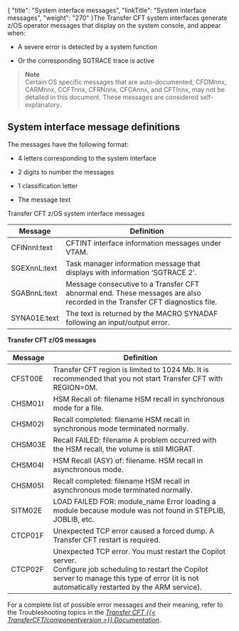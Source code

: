 {
    "title": "System interface messages",
    "linkTitle": "System interface messages",
    "weight": "270"
}The Transfer CFT system interfaces generate z/OS operator messages that display on the system console, and appear when:

-   A severe error is detected by a system function

<!-- -->

-   Or the corresponding SGTRACE trace is active

> **Note**  
> Certain OS specific messages that are auto-documented, CFDMnnx,  CARMnnx, CCFTnnx, CFRNnnx, CFCAnnx, and CFTInnx, may not be detailed in this document. These messages are considered self-explanatory.

## System interface message definitions

The messages have the following format:

-   4 letters corresponding to the system interface

<!-- -->

-   2 digits to number the messages

<!-- -->

-   1 classification letter

<!-- -->

-   The message text

Transfer CFT z/OS system interface messages


|  Message  |  Definition  |
| --- | --- |
|  CFINnnI:text  |  CFTINT interface information messages under VTAM.  |
|  SGEXnnL:text  |  Task manager information message that displays with information ‘SGTRACE 2’.  |
|  SGABnnL:text  |  Message consecutive to a Transfer CFT abnormal end. These messages are also recorded in the Transfer CFT diagnostics file.  |
|  SYNA01E:text  |  The text is returned by the MACRO SYNADAF following an input/output error.  |


**Transfer CFT z/OS messages**


|  Message  |  Definition  |
| --- | --- |
|  CFST00E  |  Transfer CFT region is limited to 1024 Mb. It is recommended that you not start Transfer CFT with REGION=0M.  |
|  CHSM01I  |  HSM Recall of: filename HSM recall in synchronous mode for a file.  |
|  CHSM02I  |  Recall completed: filename HSM recall in synchronous mode terminated normally.  |
|  CHSM03E  |  Recall FAILED: filename A problem occurred with the HSM recall, the volume is still MIGRAT.  |
|  CHSM04I  |  HSM Recall (ASY) of: filename. HSM recall in asynchronous mode.  |
|  CHSM05I  |  Recall completed: filename HSM recall in asynchronous mode terminated normally.  |
|  SITM02E  |  LOAD FAILED FOR: module_name Error loading a module because module was not found in STEPLIB, JOBLIB, etc.  |
| CTCP01F  |  Unexpected TCP error caused a forced dump. A Transfer CFT restart is required.  |
| CTCP02F  |  Unexpected TCP error. You must restart the Copilot server.<br/>Configure job scheduling to restart the Copilot server to manage this type of error (it is not automatically restarted by the ARM service).  |


For a complete list of possible error messages and their meaning, refer to the Troubleshooting topics in the *[*Transfer CFT* {{< TransferCFT/componentversion  >}} *Documentation*](http://docs-dev.ecd.axway.int/u/documentation/transfer_cft/3.2.4/webhelp_portal/content/troubleshooting/messages_and_codes/messages_and_error_codes_start_here.htm)*.
